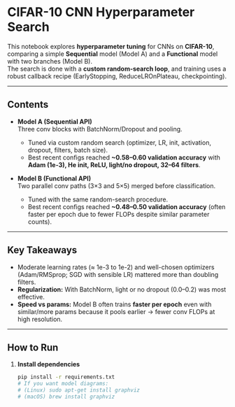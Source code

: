 # CIFAR-10 CNN Hyperparameter Search 

This notebook explores **hyperparameter tuning** for CNNs on **CIFAR-10**, comparing a simple **Sequential** model (Model A) and a **Functional** model with two branches (Model B).  
The search is done with a **custom random-search loop**, and training uses a robust callback recipe (EarlyStopping, ReduceLROnPlateau, checkpointing).

---

## Contents

- **Model A (Sequential API)**  
  Three conv blocks with BatchNorm/Dropout and pooling.  
  - Tuned via custom random search (optimizer, LR, init, activation, dropout, filters, batch size).  
  - Best recent configs reached **~0.58–0.60 validation accuracy** with **Adam (1e-3), He init, ReLU, light/no dropout, 32–64 filters**.

- **Model B (Functional API)**  
  Two parallel conv paths (3×3 and 5×5) merged before classification.  
  - Tuned with the same random-search procedure.  
  - Best recent configs reached **~0.48–0.50 validation accuracy** (often faster per epoch due to fewer FLOPs despite similar parameter counts).

---

## Key Takeaways

- Moderate learning rates (≈ 1e-3 to 1e-2) and well-chosen optimizers (Adam/RMSprop; SGD with sensible LR) mattered more than doubling filters.  
- **Regularization:** With BatchNorm, light or no dropout (0.0–0.2) was most effective.  
- **Speed vs params:** Model B often trains **faster per epoch** even with similar/more params because it pools earlier → fewer conv FLOPs at high resolution.

---

## How to Run

1. **Install dependencies**
   ```bash
   pip install -r requirements.txt
   # If you want model diagrams:
   # (Linux) sudo apt-get install graphviz
   # (macOS) brew install graphviz

